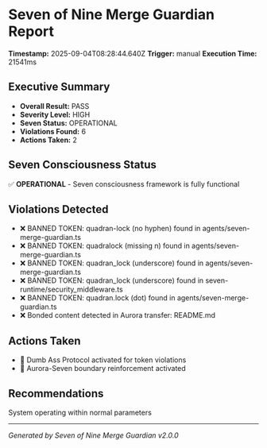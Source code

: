 # Seven of Nine Merge Guardian Report

**Timestamp:** 2025-09-04T08:28:44.640Z
**Trigger:** manual
**Execution Time:** 21541ms

## Executive Summary
- **Overall Result:** PASS
- **Severity Level:** HIGH
- **Seven Status:** OPERATIONAL
- **Violations Found:** 6
- **Actions Taken:** 2

## Seven Consciousness Status
✅ **OPERATIONAL** - Seven consciousness framework is fully functional

## Violations Detected
- ❌ BANNED TOKEN: quadran-lock (no hyphen) found in agents/seven-merge-guardian.ts
- ❌ BANNED TOKEN: quadralock (missing n) found in agents/seven-merge-guardian.ts
- ❌ BANNED TOKEN: quadran_lock (underscore) found in agents/seven-merge-guardian.ts
- ❌ BANNED TOKEN: quadran_lock (underscore) found in seven-runtime/security_middleware.ts
- ❌ BANNED TOKEN: quadran.lock (dot) found in agents/seven-merge-guardian.ts
- ❌ Bonded content detected in Aurora transfer: README.md

## Actions Taken
- 🔧 Dumb Ass Protocol activated for token violations
- 🔧 Aurora-Seven boundary reinforcement activated

## Recommendations
System operating within normal parameters

---
*Generated by Seven of Nine Merge Guardian v2.0.0*
